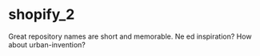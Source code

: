 # shopify_2
Great repository names are short and memorable. Ne ed inspiration? How about urban-invention?
